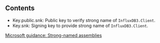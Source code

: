 Contents
--------

- Key.public.snk: Public key to verify strong name of `InfluxDB3.Client`.
- Key.snk: Signing key to provide strong name of `InfluxDB3.Client`.


[Microsoft guidance: Strong-named assemblies](https://msdn.microsoft.com/en-us/library/wd40t7ad(v=vs.110).aspx)